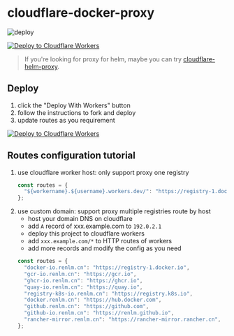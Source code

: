 # cloudflare-docker-proxy

![deploy](https://github.com/ciiiii/cloudflare-docker-proxy/actions/workflows/deploy.yaml/badge.svg)

[![Deploy to Cloudflare Workers](https://deploy.workers.cloudflare.com/button)](https://deploy.workers.cloudflare.com/?url=https://github.com/ciiiii/cloudflare-docker-proxy)

> If you're looking for proxy for helm, maybe you can try [cloudflare-helm-proxy](https://github.com/ciiiii/cloudflare-helm-proxy).

## Deploy

1. click the "Deploy With Workers" button
2. follow the instructions to fork and deploy
3. update routes as you requirement

[![Deploy to Cloudflare Workers](https://deploy.workers.cloudflare.com/button)](https://deploy.workers.cloudflare.com/?url=https://github.com/renlm/cloudflare-docker-proxy)

## Routes configuration tutorial

1. use cloudflare worker host: only support proxy one registry
   ```javascript
   const routes = {
     "${workername}.${username}.workers.dev/": "https://registry-1.docker.io",
   };
   ```
2. use custom domain: support proxy multiple registries route by host
   - host your domain DNS on cloudflare
   - add `A` record of xxx.example.com to `192.0.2.1`
   - deploy this project to cloudflare workers
   - add `xxx.example.com/*` to HTTP routes of workers
   - add more records and modify the config as you need
   ```javascript
   const routes = {
     "docker-io.renlm.cn": "https://registry-1.docker.io",
     "gcr-io.renlm.cn": "https://gcr.io",
     "ghcr-io.renlm.cn": "https://ghcr.io",
     "quay-io.renlm.cn": "https://quay.io",
     "registry-k8s-io.renlm.cn": "https://registry.k8s.io",
  	 "docker.renlm.cn": "https://hub.docker.com",
  	 "github.renlm.cn": "https://github.com",
  	 "github-io.renlm.cn": "https://renlm.github.io",
  	 "rancher-mirror.renlm.cn": "https://rancher-mirror.rancher.cn",
   };
   ```


